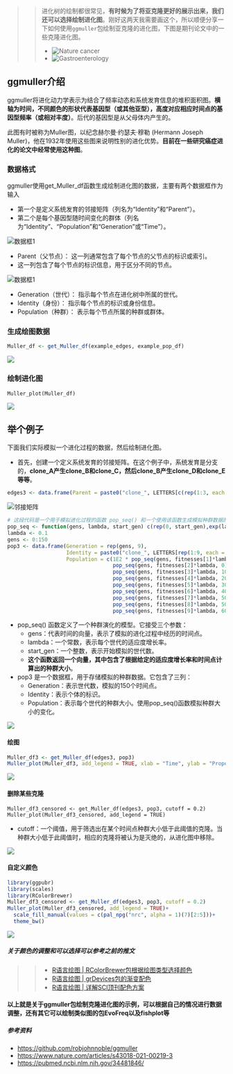 
>> 进化树的绘制都很常见，**有时候为了将亚克隆更好的展示出来，我们还可以选择绘制进化图**。刚好这两天我需要画这个，所以顺便分享一下如何使用`ggmuller`包绘制亚克隆的进化图，下图是期刊论文中的一些克隆进化图。
>> -  ![Nature cancer](https://files.mdnice.com/user/23696/d07fc2d6-2f7f-4cc6-bd78-82dac955ea9a.png)
>> - ![Gastroenterology](https://files.mdnice.com/user/23696/44da5b4c-2455-49b0-9e82-a12fd1ffa986.png)

## ggmuller介绍

ggmuller将进化动力学表示为结合了频率动态和系统发育信息的堆积面积图。**横轴为时间，不同颜色的形状代表基因型（或其他亚型），高度对应相应时间点的基因型频率（或相对丰度）**。后代的基因型是从父母体内产生的。

此图有时被称为Muller图，以纪念赫尔曼·约瑟夫·穆勒 (Hermann Joseph Muller)，他在1932年使用这些图来说明性别的进化优势。**目前在一些研究癌症进化的论文中经常使用这种图**。

### 数据格式
ggmuller使用get_Muller_df函数生成绘制进化图的数据，主要有两个数据框作为输入
- 第一个是定义系统发育的邻接矩阵（列名为“Identity”和“Parent”）。
- 第二个是每个基因型随时间变化的群体（列名为“Identity”、“Population”和“Generation”或“Time”）。


![数据框1](https://files.mdnice.com/user/23696/b6dd1fab-c180-4eb2-b657-832cacc4e866.png)

- Parent（父节点）： 这一列通常包含了每个节点的父节点的标识或索引。
- 这一列包含了每个节点的标识信息，用于区分不同的节点。

![数据框1](https://files.mdnice.com/user/23696/fd202ec2-e263-44d2-a3f7-aceda009dba1.png)
- Generation（世代）： 指示每个节点在进化树中所属的世代。
- Identity（身份）： 指示每个节点的标识或身份信息。
- Population（种群）： 表示每个节点所属的种群或群体。

### 生成绘图数据

```r
Muller_df <- get_Muller_df(example_edges, example_pop_df)
```

![](https://files.mdnice.com/user/23696/ff61a995-418e-49c8-ad6b-70a0b07a5fdc.png)

### 绘制进化图
```
Muller_plot(Muller_df)
```

![](https://files.mdnice.com/user/23696/26b96ef4-d831-46f6-a8f5-e09ea039051f.png)

## 举个例子

下面我们实际模拟一个进化过程的数据，然后绘制进化图。

- 首先，创建一个定义系统发育的邻接矩阵。在这个例子中，系统发育是分支的，**clone_A产生clone_B和clone_C，然后clone_B产生clone_D和clone_E等等**。

```r
edges3 <- data.frame(Parent = paste0("clone_", LETTERS[c(rep(1:3, each = 2), 2, 5)]), Identity = paste0("clone_", LETTERS[2:9]))
```

![邻接矩阵](https://files.mdnice.com/user/23696/1f1a1d76-8ef0-4b7c-b13f-b8cc697c13bf.png)

```r
# 这段代码是一个用于模拟进化过程的函数 pop_seq() 和一个使用该函数生成模拟种群数据的过程。
pop_seq <- function(gens, lambda, start_gen) c(rep(0, start_gen),exp(lambda * gens[0:(length(gens) - start_gen)]))
lambda <- 0.1
gens <- 0:150 
pop3 <- data.frame(Generation = rep(gens, 9),
                   Identity = paste0("clone_", LETTERS[rep(1:9, each = length(gens))]),
                   Population = c(1E2 * pop_seq(gens, fitnesses[1]*lambda, 0), 
                                  pop_seq(gens, fitnesses[2]*lambda, 0), 
                                  pop_seq(gens, fitnesses[3]*lambda, 10), 
                                  pop_seq(gens, fitnesses[4]*lambda, 20),
                                  pop_seq(gens, fitnesses[5]*lambda, 30),
                                  pop_seq(gens, fitnesses[6]*lambda, 40),
                                  pop_seq(gens, fitnesses[7]*lambda, 50),
                                  pop_seq(gens, fitnesses[8]*lambda, 50),
                                  pop_seq(gens, fitnesses[9]*lambda, 60)))
```
- pop_seq() 函数定义了一个种群演化的模型。它接受三个参数：
  - gens：代表时间的向量，表示了模拟的进化过程中经历的时间点。
  - lambda：一个常数，表示每个世代的适应度增长率。
  - start_gen：一个整数，表示开始模拟的世代数。
  - **这个函数返回一个向量，其中包含了根据给定的适应度增长率和时间点计算出的种群大小**。
- pop3 是一个数据框，用于存储模拟的种群数据。它包含了三列：
  - Generation：表示世代数，模拟的150个时间点。
  - Identity：表示个体的标识。
  - Population：表示每个世代的种群大小。使用pop_seq()函数模拟种群大小的变化。

![](https://files.mdnice.com/user/23696/6c6f6163-db44-4305-b1fd-5e06f74a816f.png)

#### 绘图
```r
Muller_df3 <- get_Muller_df(edges3, pop3)
Muller_plot(Muller_df3, add_legend = TRUE, xlab = "Time", ylab = "Proportion")
```

![](https://files.mdnice.com/user/23696/741a1a24-1b25-4af8-86d7-3e4b384ce23d.png)

#### 删除某些克隆

```
Muller_df3_censored <- get_Muller_df(edges3, pop3, cutoff = 0.2)
Muller_plot(Muller_df3_censored, add_legend = TRUE)
```
- cutoff：一个阈值，用于筛选出在某个时间点种群大小低于此阈值的克隆。当种群大小低于此阈值时，相应的克隆将被认为是灭绝的，从进化图中移除。

![](https://files.mdnice.com/user/23696/439e6f5c-7404-4673-934d-11571594b187.png)

#### 自定义颜色

```r
library(ggpubr)
library(scales)
library(RColorBrewer)
Muller_df3_censored <- get_Muller_df(edges3, pop3, cutoff = 0.2)
Muller_plot(Muller_df3_censored, add_legend = TRUE)+
  scale_fill_manual(values = c(pal_npg("nrc", alpha = 1)(7)[2:5]))+
  theme_bw()
```

![](https://files.mdnice.com/user/23696/f6535865-2013-4299-809b-b7f407d51e17.png)

##### 关于颜色的调整和可以选择可以参考之前的推文
>> - [R语言绘图 | RColorBrewer包根据绘图类型选择颜色](https://mp.weixin.qq.com/s?__biz=Mzg2NjYzNjQ4Ng==&mid=2247486132&idx=1&sn=0eaad01ceaaabe87a0a34727d072b66f&chksm=ce468d1df931040b0acd8b51535c6677ef13d8f02f2d218a389e6257908e1e78998a3e03bae8&scene=178&cur_album_id=3006924553471967232#rd)
>> - [R语言绘图 | grDevices包的渐变配色](https://mp.weixin.qq.com/s?__biz=Mzg2NjYzNjQ4Ng==&mid=2247486115&idx=1&sn=e7a97e0a4553067cee9407764c7fd45b&chksm=ce468d0af931041c53c9c99dfe7fd9a5583b88dfadd906600b3a77ac50dad7bb2777e5f20553&cur_album_id=3006924553471967232&scene=21#wechat_redirect) 
>> - [R语言绘图 | 详解SCI顶刊配色方案](https://mp.weixin.qq.com/s?__biz=Mzg2NjYzNjQ4Ng==&mid=2247485950&idx=1&sn=649c7e76d3c5b6384ef604c1358ed056&chksm=ce468e57f9310741bbf19a3bf95c6295cb16be54413e05a78ab01599c2f22c845b4399c835bb&cur_album_id=3006924553471967232&scene=21#wechat_redirect)

#### 以上就是关于ggmuller包绘制克隆进化图的示例，可以根据自己的情况进行数据调整，还有其它可以绘制类似图的包EvoFreq以及fishplot等

##### 参考资料
- https://github.com/robjohnnoble/ggmuller
- https://www.nature.com/articles/s43018-021-00219-3
- https://pubmed.ncbi.nlm.nih.gov/34481846/

